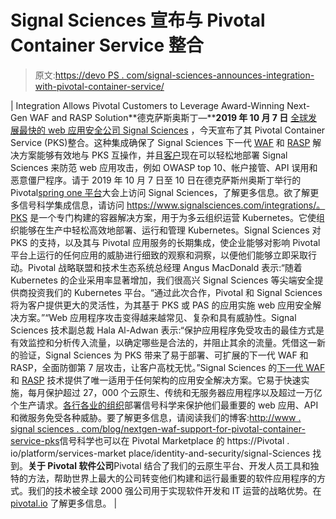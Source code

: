 # Signal Sciences 宣布与 Pivotal Container Service 整合

> 原文:[https://devo PS . com/signal-sciences-announces-integration-with-pivotal-container-service/](https://devops.com/signal-sciences-announces-integration-with-pivotal-container-service/)

| Integration Allows Pivotal Customers to Leverage Award-Winning Next-Gen WAF and RASP Solution**德克萨斯奥斯丁—****2019 年 10 月 7 日** [全球发展最快的 web 应用安全公司 Signal Sciences](https://www.signalsciences.com/) ，今天宣布了其 Pivotal Container Service (PKS)整合。这种集成确保了 Signal Sciences 下一代 [WAF](https://www.signalsciences.com/products/waf-web-application-firewall/) 和 [RASP](https://www.signalsciences.com/products/rasp-runtime-application-self-protection/) 解决方案能够有效地与 PKS 互操作，并且[客户](https://www.signalsciences.com/customers/)现在可以轻松地部署 Signal Sciences 来防范 web 应用攻击，例如 OWASP top 10、帐户接管、API 误用和恶意僵尸程序。请于 2019 年 10 月 7 日至 10 日在德克萨斯州奥斯丁举行的 Pivotal[spring one 平台](https://springoneplatform.io/)大会上访问 Signal Sciences，了解更多信息。欲了解更多信号科学集成信息，请访问 https://www.signalsciences.com/integrations/。PKS 是一个专门构建的容器解决方案，用于为多云组织运营 Kubernetes。它使组织能够在生产中轻松高效地部署、运行和管理 Kubernetes。Signal Sciences 对 PKS 的支持，以及其与 Pivotal 应用服务的长期集成，使企业能够对影响 Pivotal 平台上运行的任何应用的威胁进行细致的观察和洞察，以便他们能够立即采取行动。Pivotal 战略联盟和技术生态系统总经理 Angus MacDonald 表示:“随着 Kubernetes 的企业采用率显著增加，我们很高兴 Signal Sciences 等尖端安全提供商投资我们的 Kubernetes 平台。“通过此次合作，Pivotal 和 Signal Sciences 将为客户提供更大的灵活性，为其基于 PKS 或 PAS 的应用实施 web 应用安全解决方案。”“Web 应用程序攻击变得越来越常见、复杂和具有威胁性。Signal Sciences 技术副总裁 Hala Al-Adwan 表示:“保护应用程序免受攻击的最佳方式是有效监控和分析传入流量，以确定哪些是合法的，并阻止其余的流量。凭借这一新的验证，Signal Sciences 为 PKS 带来了易于部署、可扩展的下一代 WAF 和 RASP，全面防御第 7 层攻击，让客户高枕无忧。”Signal Sciences 的[下一代 WAF](https://www.signalsciences.com/waf-web-application-firewall/) 和 [RASP](https://www.signalsciences.com/rasp-runtime-application-self-protection/) 技术提供了唯一适用于任何架构的应用安全解决方案。它易于快速实施，每月保护超过 27，000 个云原生、传统和无服务器应用程序以及超过一万亿个生产请求。[各行各业的组织](https://www.signalsciences.com/customers/)部署信号科学来保护他们最重要的 web 应用、API 和微服务免受各种威胁。要了解更多信息，请阅读我们的博客:[http://www . signal sciences . com/blog/nextgen-waf-support-for-pivotal-container-service-pks](http://www.signalsciences.com/blog/nextgen-waf-support-for-pivotal-container-service-pks)信号科学也可以在 Pivotal Marketplace 的 https://Pivotal . io/platform/services-market place/identity-and-security/signal-Sciences 找到。**关于 Pivotal 软件公司**Pivotal 结合了我们的云原生平台、开发人员工具和独特的方法，帮助世界上最大的公司转变他们构建和运行最重要的软件应用程序的方式。我们的技术被全球 2000 强公司用于实现软件开发和 IT 运营的战略优势。在 [pivotal.io](https://cts.businesswire.com/ct/CT?id=smartlink&url=https%3A%2F%2Fpivotal.io%2F&esheet=52013647&newsitemid=20190716005345&lan=en-US&anchor=pivotal.io&index=7&md5=4d38acea3c22cb48299095cae80396c8) 了解更多信息。 |
